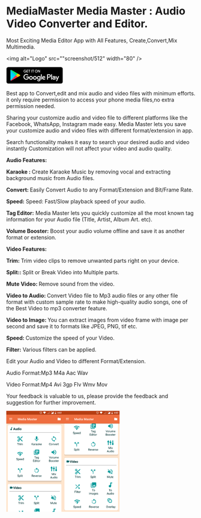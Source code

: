 # MediaMaster Media Master : Audio Video Converter and Editor.

 Most Exciting Media Editor App with All Features, Create,Convert,Mix Multimedia.
 
<img alt="Logo" src=""screenshot/512" width="80" />


<a href='https://play.google.com/store/apps/details?id=com.appsvatika.mediamaster'><img src='https://github.com/AppsVatika/QuizApp/blob/master/google-play.png' alt='Get it on Google Play' height='45' /></a>

Best app to Convert,edit and mix audio and video files with minimum efforts.
it only require permission to access your phone media files,no extra permission needed.

Sharing your customize audio and video file to different platforms like the Facebook, WhatsApp, Instagram made easy. Media Master lets you save your customize audio and video files with different format/extension in app.

Search functionality makes it easy to search your desired audio and video instantly
Customization will not affect your video and audio quality.

<b>Audio Features:</b>

<b>Karaoke : </b> Create Karaoke Music by removing vocal and extracting background music from Audio files.	

<b>Convert: </b> Easily Convert Audio to any Format/Extension and Bit/Frame Rate. 

<b>Speed:</b> Speed: Fast/Slow playback speed of your audio.

<b>Tag Editor:</b> Media Master lets you quickly customize all the most known tag 
information for your Audio file (Title, Artist, Album Art. etc).

<b>Volume Booster:</b> Boost your audio volume offline and save it as another format or extension.

<b>Video Features: </b>

<b>Trim: </b> Trim video clips to remove unwanted parts right on your device.

<b>Split:: </b> Split or Break Video into Multiple parts.

<b>Mute Video: </b> Remove sound from the video.

<b>Video to Audio:  </b> Convert Video file to Mp3 audio files or any other file format with custom sample rate to make high-quality audio songs, one of the Best Video to mp3 converter feature.

<b>Video to Image: </b> You can extract images from video frame with image per second and save it to formats like JPEG, PNG, tif etc.

<b>Speed: </b> Customize the speed of your Video. 

<b>Filter:</b> Various filters can be applied.

Edit your Audio and Video to different Format/Extension.

Audio Format:Mp3 M4a Aac Wav

Video Format:Mp4 Avi 3gp Flv Wmv Mov

Your feedback is valuable to us, please provide the feedback and suggestion for further improvement.


<div style="display:flex;">
<img alt="App image" src="screenshot/1.png" width="30%" >
<img alt="App image" src="screenshot/2.png" width="30%">


</div>

